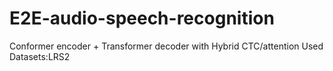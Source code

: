 # E2E-audio-speech-recognition
Conformer encoder + Transformer decoder with Hybrid CTC/attention
Used Datasets:LRS2
